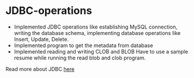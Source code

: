 # JDBC-operations
- Implemented JDBC operations like establishing MySQL connection, writing the database schema, implementing database operations like Insert, Update, Delete.
- Implemented program to get the metadata from database
- Implemented reading and writing CLOB and BLOB
 Have to use a sample resume while running the read blob and clob program.

Read more about JDBC [here](https://docs.oracle.com/javase/tutorial/jdbc/basics/index.html)
